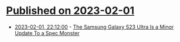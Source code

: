 # [Published on 2023-02-01](index.md)

* [2023-02-01, 22:12:00](https://mobile.slashdot.org/story/23/02/01/2211213/the-samsung-galaxy-s23-ultra-is-a-minor-update-to-a-spec-monster?utm_source=rss1.0mainlinkanon&utm_medium=feed) - [The Samsung Galaxy S23 Ultra Is a Minor Update To a Spec Monster](https://mobile.slashdot.org/story/23/02/01/2211213/the-samsung-galaxy-s23-ultra-is-a-minor-update-to-a-spec-monster?utm_source=rss1.0mainlinkanon&utm_medium=feed)
